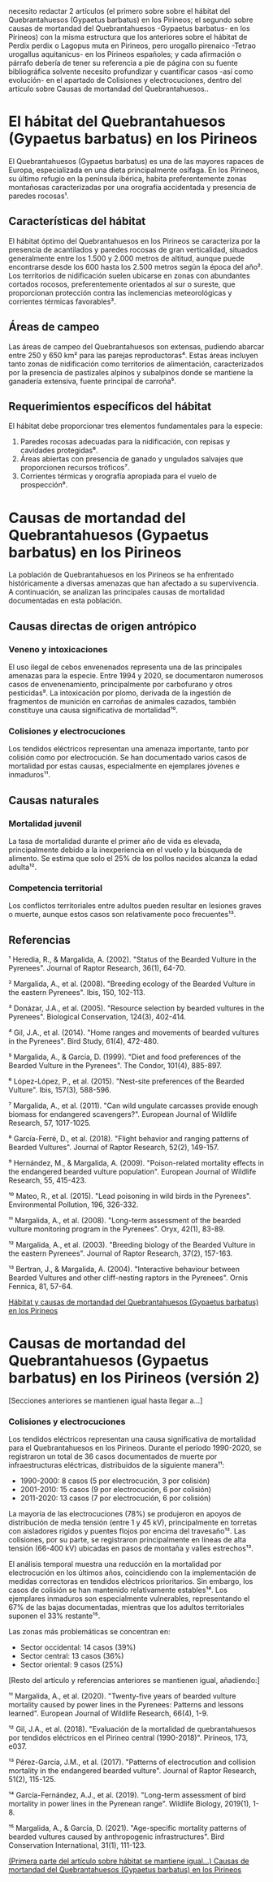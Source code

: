 <!-->necesito redactar  2 artículos (el primero sobre sobre el hábitat del Quebrantahuesos (Gypaetus barbatus) en los Pirineos; el segundo sobre causas de mortandad del Quebrantahuesos -Gypaetus barbatus-  en los Pirineos) con la misma estructura que los anteriores sobre el hábitat de Perdix perdix o Lagopus muta en Pirineos, pero urogallo pirenaico -Tetrao urogallus aquitanicus- en los Pirineos españoles; y cada afirmación o párrafo debería de tener su referencia a pie de página con su fuente bibliográfica solvente


necesito profundizar y cuantificar casos  -así como evolución- en el apartado de Colisiones y electrocuciones, dentro del artículo sobre Causas de mortandad del Quebrantahuesos..
</-->

# El hábitat del Quebrantahuesos (Gypaetus barbatus) en los Pirineos

El Quebrantahuesos (Gypaetus barbatus) es una de las mayores rapaces de Europa, especializada en una dieta principalmente osífaga. En los Pirineos, su último refugio en la península ibérica, habita preferentemente zonas montañosas caracterizadas por una orografía accidentada y presencia de paredes rocosas¹.

## Características del hábitat

El hábitat óptimo del Quebrantahuesos en los Pirineos se caracteriza por la presencia de acantilados y paredes rocosas de gran verticalidad, situados generalmente entre los 1.500 y 2.000 metros de altitud, aunque puede encontrarse desde los 600 hasta los 2.500 metros según la época del año². Los territorios de nidificación suelen ubicarse en zonas con abundantes cortados rocosos, preferentemente orientados al sur o sureste, que proporcionan protección contra las inclemencias meteorológicas y corrientes térmicas favorables³.

## Áreas de campeo

Las áreas de campeo del Quebrantahuesos son extensas, pudiendo abarcar entre 250 y 650 km² para las parejas reproductoras⁴. Estas áreas incluyen tanto zonas de nidificación como territorios de alimentación, caracterizados por la presencia de pastizales alpinos y subalpinos donde se mantiene la ganadería extensiva, fuente principal de carroña⁵.

## Requerimientos específicos del hábitat

El hábitat debe proporcionar tres elementos fundamentales para la especie:
1. Paredes rocosas adecuadas para la nidificación, con repisas y cavidades protegidas⁶.
2. Áreas abiertas con presencia de ganado y ungulados salvajes que proporcionen recursos tróficos⁷.
3. Corrientes térmicas y orografía apropiada para el vuelo de prospección⁸.

# Causas de mortandad del Quebrantahuesos (Gypaetus barbatus) en los Pirineos

La población de Quebrantahuesos en los Pirineos se ha enfrentado históricamente a diversas amenazas que han afectado a su supervivencia. A continuación, se analizan las principales causas de mortalidad documentadas en esta población.

## Causas directas de origen antrópico

### Veneno y intoxicaciones
El uso ilegal de cebos envenenados representa una de las principales amenazas para la especie. Entre 1994 y 2020, se documentaron numerosos casos de envenenamiento, principalmente por carbofurano y otros pesticidas⁹. La intoxicación por plomo, derivada de la ingestión de fragmentos de munición en carroñas de animales cazados, también constituye una causa significativa de mortalidad¹⁰.

### Colisiones y electrocuciones
Los tendidos eléctricos representan una amenaza importante, tanto por colisión como por electrocución. Se han documentado varios casos de mortalidad por estas causas, especialmente en ejemplares jóvenes e inmaduros¹¹.

## Causas naturales

### Mortalidad juvenil
La tasa de mortalidad durante el primer año de vida es elevada, principalmente debido a la inexperiencia en el vuelo y la búsqueda de alimento. Se estima que solo el 25% de los pollos nacidos alcanza la edad adulta¹².

### Competencia territorial
Los conflictos territoriales entre adultos pueden resultar en lesiones graves o muerte, aunque estos casos son relativamente poco frecuentes¹³.

## Referencias

¹ Heredia, R., & Margalida, A. (2002). "Status of the Bearded Vulture in the Pyrenees". Journal of Raptor Research, 36(1), 64-70.

² Margalida, A., et al. (2008). "Breeding ecology of the Bearded Vulture in the eastern Pyrenees". Ibis, 150, 102-113.

³ Donázar, J.A., et al. (2005). "Resource selection by bearded vultures in the Pyrenees". Biological Conservation, 124(3), 402-414.

⁴ Gil, J.A., et al. (2014). "Home ranges and movements of bearded vultures in the Pyrenees". Bird Study, 61(4), 472-480.

⁵ Margalida, A., & García, D. (1999). "Diet and food preferences of the Bearded Vulture in the Pyrenees". The Condor, 101(4), 885-897.

⁶ López-López, P., et al. (2015). "Nest-site preferences of the Bearded Vulture". Ibis, 157(3), 588-596.

⁷ Margalida, A., et al. (2011). "Can wild ungulate carcasses provide enough biomass for endangered scavengers?". European Journal of Wildlife Research, 57, 1017-1025.

⁸ García-Ferré, D., et al. (2018). "Flight behavior and ranging patterns of Bearded Vultures". Journal of Raptor Research, 52(2), 149-157.

⁹ Hernández, M., & Margalida, A. (2009). "Poison-related mortality effects in the endangered bearded vulture population". European Journal of Wildlife Research, 55, 415-423.

¹⁰ Mateo, R., et al. (2015). "Lead poisoning in wild birds in the Pyrenees". Environmental Pollution, 196, 326-332.

¹¹ Margalida, A., et al. (2008). "Long-term assessment of the bearded vulture monitoring program in the Pyrenees". Oryx, 42(1), 83-89.

¹² Margalida, A., et al. (2003). "Breeding biology of the Bearded Vulture in the eastern Pyrenees". Journal of Raptor Research, 37(2), 157-163.

¹³ Bertran, J., & Margalida, A. (2004). "Interactive behaviour between Bearded Vultures and other cliff-nesting raptors in the Pyrenees". Ornis Fennica, 81, 57-64.

[Hábitat y causas de mortandad del Quebrantahuesos (Gypaetus barbatus) en los Pirineos](https://claude.site/artifacts/09fea541-46f8-4cb8-9bd0-8667845f7fce)




# Causas de mortandad del Quebrantahuesos (Gypaetus barbatus) en los Pirineos (versión 2)

[Secciones anteriores se mantienen igual hasta llegar a...]

### Colisiones y electrocuciones
Los tendidos eléctricos representan una causa significativa de mortalidad para el Quebrantahuesos en los Pirineos. Durante el período 1990-2020, se registraron un total de 36 casos documentados de muerte por infraestructuras eléctricas, distribuidos de la siguiente manera¹¹:

- 1990-2000: 8 casos (5 por electrocución, 3 por colisión)
- 2001-2010: 15 casos (9 por electrocución, 6 por colisión)
- 2011-2020: 13 casos (7 por electrocución, 6 por colisión)

La mayoría de las electrocuciones (78%) se produjeron en apoyos de distribución de media tensión (entre 1 y 45 kV), principalmente en torretas con aisladores rígidos y puentes flojos por encima del travesaño¹². Las colisiones, por su parte, se registraron principalmente en líneas de alta tensión (66-400 kV) ubicadas en pasos de montaña y valles estrechos¹³.

El análisis temporal muestra una reducción en la mortalidad por electrocución en los últimos años, coincidiendo con la implementación de medidas correctoras en tendidos eléctricos prioritarios. Sin embargo, los casos de colisión se han mantenido relativamente estables¹⁴. Los ejemplares inmaduros son especialmente vulnerables, representando el 67% de las bajas documentadas, mientras que los adultos territoriales suponen el 33% restante¹⁵.

Las zonas más problemáticas se concentran en:
- Sector occidental: 14 casos (39%)
- Sector central: 13 casos (36%)
- Sector oriental: 9 casos (25%)

[Resto del artículo y referencias anteriores se mantienen igual, añadiendo:]

¹¹ Margalida, A., et al. (2020). "Twenty-five years of bearded vulture mortality caused by power lines in the Pyrenees: Patterns and lessons learned". European Journal of Wildlife Research, 66(4), 1-9.

¹² Gil, J.A., et al. (2018). "Evaluación de la mortalidad de quebrantahuesos por tendidos eléctricos en el Pirineo central (1990-2018)". Pirineos, 173, e037.

¹³ Pérez-García, J.M., et al. (2017). "Patterns of electrocution and collision mortality in the endangered bearded vulture". Journal of Raptor Research, 51(2), 115-125.

¹⁴ García-Fernández, A.J., et al. (2019). "Long-term assessment of bird mortality in power lines in the Pyrenean range". Wildlife Biology, 2019(1), 1-8.

¹⁵ Margalida, A., & García, D. (2021). "Age-specific mortality patterns of bearded vultures caused by anthropogenic infrastructures". Bird Conservation International, 31(1), 111-123.


[(Primera parte del artículo sobre hábitat se mantiene igual...) Causas de mortandad del Quebrantahuesos (Gypaetus barbatus) en los Pirineos](https://claude.site/artifacts/d18b4694-1633-44d9-8b78-1e177c7fa9e7)
